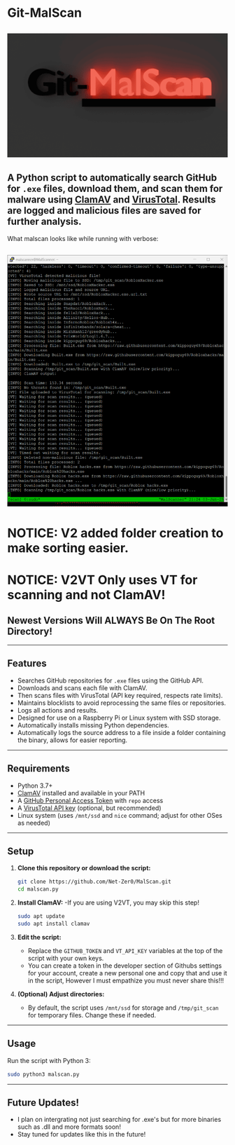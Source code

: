 # Git-MalScan
![Alt text](Images/logo512.png)
---
A Python script to **automatically search GitHub for `.exe` files**, download them, and scan them for malware using [ClamAV](https://www.clamav.net/) and [VirusTotal](https://www.virustotal.com/). Results are logged and malicious files are saved for further analysis.
---
What malscan looks like while running with verbose:

![Alt text](Images/Malscan.png)
---
# NOTICE: V2 added folder creation to make sorting easier.
# NOTICE: V2VT Only uses VT for scanning and not ClamAV!
## Newest Versions Will ALWAYS Be On The Root Directory!
---

## Features

- Searches GitHub repositories for `.exe` files using the GitHub API.
- Downloads and scans each file with ClamAV.
- Then scans files with VirusTotal (API key required, respects rate limits).
- Maintains blocklists to avoid reprocessing the same files or repositories.
- Logs all actions and results.
- Designed for use on a Raspberry Pi or Linux system with SSD storage.
- Automatically installs missing Python dependencies.
- Automatically logs the source address to a file inside a folder containing the binary, allows for easier reporting.
---

## Requirements

- Python 3.7+
- [ClamAV](https://www.clamav.net/) installed and available in your PATH
- A [GitHub Personal Access Token](https://github.com/settings/tokens) with `repo` access
- A [VirusTotal API key](https://www.virustotal.com/gui/join-us) (optional, but recommended)
- Linux system (uses `/mnt/ssd` and `nice` command; adjust for other OSes as needed)

---

## Setup

1. **Clone this repository or download the script:**

    ```sh
    git clone https://github.com/Net-Zer0/MalScan.git
    cd malscan.py
    ```

2. **Install ClamAV:** -If you are using V2VT, you may skip this step!

    ```sh
    sudo apt update
    sudo apt install clamav
    ```

3. **Edit the script:**

    - Replace the `GITHUB_TOKEN` and `VT_API_KEY` variables at the top of the script with your own keys.
    - You can create a token in the developer section of Githubs settings for your account, create a new personal one and copy that and use it in the script, However I must empathize you must never share this!!!

4. **(Optional) Adjust directories:**

    - By default, the script uses `/mnt/ssd` for storage and `/tmp/git_scan` for temporary files. Change these if needed.

---

## Usage

Run the script with Python 3:

```sh
sudo python3 malscan.py
```
--- 

## Future Updates!

- I plan on intergrating not just searching for .exe's but for more binaries such as .dll and more formats soon! 
- Stay tuned for updates like this in the future!
